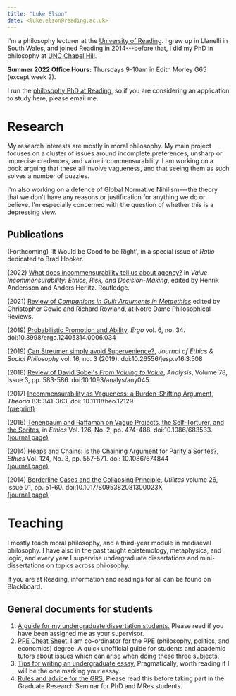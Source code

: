 ```yaml
---
title: "Luke Elson"
date: <luke.elson@reading.ac.uk>
---
```



I'm a philosophy lecturer at the [University of
Reading](https://www.reading.ac.uk/philosophy/). I grew up in Llanelli
in South Wales, and joined Reading in 2014---before that, I did my PhD
in philosophy at [UNC
Chapel Hill](https://philosophy.unc.edu/).

**Summer 2022 Office Hours:** Thursdays 9-10am in Edith Morley G65
(except week 2).

I run the [philosophy PhD at
Reading](https://www.reading.ac.uk/philosophy/PhD-programmes/phil-phd-programmes.aspx),
so if you are considering an application to study here, please email
me.

# Research

My research interests are mostly in moral philosophy.
My main project focuses on a cluster of issues around incomplete
preferences, unsharp or imprecise credences, and value
incommensurability. I am working on a book arguing that these all involve vagueness,
and that seeing them as such solves a number of puzzles.

I'm also
working on a defence of Global Normative Nihilism---the theory that we
don't have any reasons or justification for anything we do or believe.
I'm especially concerned with the question of whether this is a
depressing view.


## Publications

\(Forthcoming\) 'It Would be Good to be Right', in a special issue of
*Ratio* dedicated to Brad Hooker.

\(2022\) [What does incommensurability tell us about agency?](https://dx.doi.org/10.4324/9781003148012-13) in
*Value Incommensurability: Ethics, Risk, and Decision-Making*, edited by
Henrik Andersson and Anders Herlitz. Routledge.

\(2021\) [Review of *Companions in Guilt Arguments in
Metaethics*](https://ndpr.nd.edu/reviews/companions-in-guilt-arguments-in-metaethics/)
edited by Christopher Cowie and Richard Rowland, at Notre Dame
Philosophical Reviews.

\(2019\) [Probabilistic Promotion and Ability](https://quod.lib.umich.edu/e/ergo/12405314.0006.034?view=text;rgn=main), *Ergo* vol. 6, no. 34.
doi:10.3998/ergo.12405314.0006.034

\(2019\) [Can Streumer simply avoid Supervenience?](http://www.jesp.org/index.php/jesp/article/view/508), *Journal of Ethics
& Social Philosophy* vol. 16, no. 3 (2019).
doi:10.26556/jesp.v16i3.508

\(2018\) [Review of David Sobel's *From Valuing to Value*](https://academic.oup.com/analysis/article/78/3/583/5067172?guestAccessKey=084f2945-dc93-487b-a275-a76deff0fdc4), *Analysis*,
Volume 78, Issue 3, pp. 583-586. doi:10.1093/analys/any045.

\(2017\) [Incommensurability as Vagueness: a Burden-Shifting Argument](https://onlinelibrary.wiley.com/doi/10.1111/theo.12129),
*Theoria* 83: 341-363. doi: 10.1111/theo.12129  
[(preprint)](PDFS/2017-theoria-preprint.pdf)

\(2016\) [Tenenbaum and Raffaman on Vague Projects, the Self-Torturer,
and the Sorites](./PDFs/TenRaf.pdf), in *Ethics* Vol. 126, No. 2, pp. 474-488.
doi:10.1086/683533.  
[(journal page)](https://www.journals.uchicago.edu/doi/10.1086/683533)

\(2014\) [Heaps and Chains: is the Chaining Argument for Parity a
Sorites?](./PDFs/HeapsAndChains.pdf), *Ethics* Vol. 124, No. 3, pp. 557-571. doi: 10.1086/674844  
[(journal page)](https://www.journals.uchicago.edu/doi/10.1086/674844)

\(2014\) [Borderline Cases and the Collapsing Principle](./PDFs/CollapsingPrinciple.pdf), *Utilitas*
volume 26, issue 01, pp. 51-60. doi:10.1017/S095382081300023X  
[(journal page)](https://www.cambridge.org/core/journals/utilitas/article/abs/borderline-cases-and-the-collapsing-principle/C940F584A3DAA897D0CE0FAE3FEE0715)



# Teaching

I mostly teach moral philosophy, and a third-year module in mediaeval
philosophy. I have also in the past taught epistemology, metaphysics,
and logic, and every year I supervise undergraduate dissertations and
mini-dissertations on topics across philosophy.

If you are at Reading, information and readings for all can be found on
Blackboard.

## General documents for students

1.  [A guide for my undergraduate dissertation students.](teaching/dissertation-guide.html) Please read if you have
    been assigned me as your supervisor.
2.  [PPE Cheat Sheet.](teaching/ppe-cheat-sheet.html) I am co-ordinator
    for the PPE (philosophy, politics, and economics) degree. A quick
    unofficial guide for students and academic tutors about issues which
    can arise when doing these three subjects.
3.  [Tips for writing an undergraduate essay.](teaching/essay-tips.html)
    Pragmatically, worth reading if I will be the one marking your
    essay.
4.  [Rules and advice for the GRS.](teaching/grs-rules.html) Please read
    this before taking part in the Graduate Research Seminar for PhD and
    MRes students.
